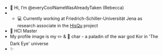 - 👋 Hi, I’m @everyCoolNameWasAlreadyTaken (Rebecca)
- - :computer: Currently working at Friedrich-Schiller-Universität Jena as research associate in the [HisQu](https://github.com/HisQu) project
- 🌳 HCI Master
- My profile image is my :pencil2: & :scroll: char - a paladin of the war god Kor in 'The Dark Eye' universe
- ✨

<!---
everyCoolNameWasAlreadyTaken/everyCoolNameWasAlreadyTaken is a ✨ special ✨ repository because its `README.md` (this file) appears on your GitHub profile.
You can click the Preview link to take a look at your changes.
--->

